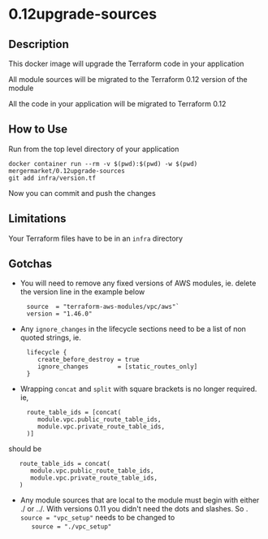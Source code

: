 # 0.12upgrade-sources

## Description
This docker image will upgrade the Terraform code in your application

All module sources will be migrated to the Terraform 0.12 version of the module

All the code in your application will be migrated to Terraform 0.12


## How to Use
Run from the top level directory of your application
```shell
docker container run --rm -v $(pwd):$(pwd) -w $(pwd) mergermarket/0.12upgrade-sources  
git add infra/version.tf 
```   
Now you can commit and push the changes


## Limitations
Your Terraform files have to be in an `infra` directory


## Gotchas
* You will need to remove any fixed versions of AWS modules, ie. delete the version line in the example below  
```HCL
     source  = "terraform-aws-modules/vpc/aws"`
     version = "1.46.0"
```
* Any `ignore_changes` in the lifecycle sections need to be a list of non quoted strings, ie.
 ```HCL 
      lifecycle {
         create_before_destroy = true
         ignore_changes        = [static_routes_only]
      }
```
* Wrapping `concat` and `split` with square brackets is no longer required. ie,
```HCL
     route_table_ids = [concat(
        module.vpc.public_route_table_ids,
        module.vpc.private_route_table_ids,
     )]
  ```
  should be     
  ```HCL
     route_table_ids = concat(
        module.vpc.public_route_table_ids,
        module.vpc.private_route_table_ids,
     )
  ```
* Any module sources that are local to the module must begin with either ./ or ../.  With versions 0.11 you didn't need the dots and slashes. So . 
`   source = "vpc_setup"`
needs to be changed to  
`   source = "./vpc_setup"`
 

